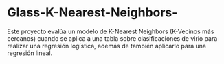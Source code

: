 # Glass-K-Nearest-Neighbors-
Este proyecto evalúa un modelo de K-Nearest Neighbors (K-Vecinos más cercanos) cuando se aplica a una tabla sobre clasificaciones de virio para realizar una regresión logística, además de también aplicarlo para una regresión lineal.
